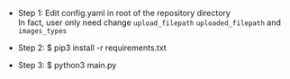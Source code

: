 - Step 1: Edit config.yaml in root of the repository directory   
          In fact, user only need change `upload_filepath` `uploaded_filepath` and `images_types`

- Step 2: $ pip3 install -r requirements.txt

- Step 3: $ python3 main.py


